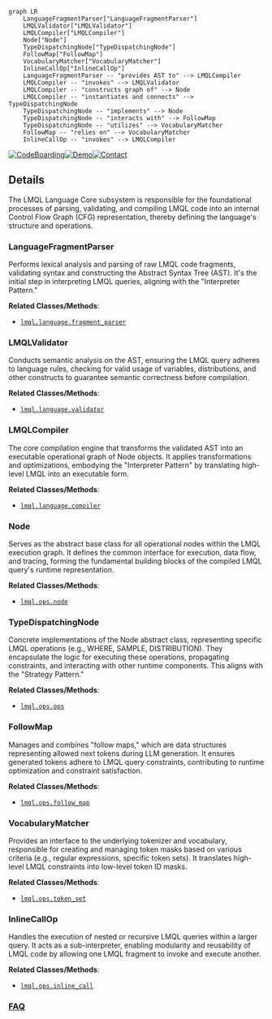 ```mermaid
graph LR
    LanguageFragmentParser["LanguageFragmentParser"]
    LMQLValidator["LMQLValidator"]
    LMQLCompiler["LMQLCompiler"]
    Node["Node"]
    TypeDispatchingNode["TypeDispatchingNode"]
    FollowMap["FollowMap"]
    VocabularyMatcher["VocabularyMatcher"]
    InlineCallOp["InlineCallOp"]
    LanguageFragmentParser -- "provides AST to" --> LMQLCompiler
    LMQLCompiler -- "invokes" --> LMQLValidator
    LMQLCompiler -- "constructs graph of" --> Node
    LMQLCompiler -- "instantiates and connects" --> TypeDispatchingNode
    TypeDispatchingNode -- "implements" --> Node
    TypeDispatchingNode -- "interacts with" --> FollowMap
    TypeDispatchingNode -- "utilizes" --> VocabularyMatcher
    FollowMap -- "relies on" --> VocabularyMatcher
    InlineCallOp -- "invokes" --> LMQLCompiler
```

[![CodeBoarding](https://img.shields.io/badge/Generated%20by-CodeBoarding-9cf?style=flat-square)](https://github.com/CodeBoarding/GeneratedOnBoardings)[![Demo](https://img.shields.io/badge/Try%20our-Demo-blue?style=flat-square)](https://www.codeboarding.org/demo)[![Contact](https://img.shields.io/badge/Contact%20us%20-%20contact@codeboarding.org-lightgrey?style=flat-square)](mailto:contact@codeboarding.org)

## Details

The LMQL Language Core subsystem is responsible for the foundational processes of parsing, validating, and compiling LMQL code into an internal Control Flow Graph (CFG) representation, thereby defining the language's structure and operations.

### LanguageFragmentParser
Performs lexical analysis and parsing of raw LMQL code fragments, validating syntax and constructing the Abstract Syntax Tree (AST). It's the initial step in interpreting LMQL queries, aligning with the "Interpreter Pattern."


**Related Classes/Methods**:

- <a href="https://github.com/eth-sri/lmql/blob/main/src/lmql/language/fragment_parser.py" target="_blank" rel="noopener noreferrer">`lmql.language.fragment_parser`</a>


### LMQLValidator
Conducts semantic analysis on the AST, ensuring the LMQL query adheres to language rules, checking for valid usage of variables, distributions, and other constructs to guarantee semantic correctness before compilation.


**Related Classes/Methods**:

- <a href="https://github.com/eth-sri/lmql/blob/main/src/lmql/language/validator.py" target="_blank" rel="noopener noreferrer">`lmql.language.validator`</a>


### LMQLCompiler
The core compilation engine that transforms the validated AST into an executable operational graph of Node objects. It applies transformations and optimizations, embodying the "Interpreter Pattern" by translating high-level LMQL into an executable form.


**Related Classes/Methods**:

- <a href="https://github.com/eth-sri/lmql/blob/main/src/lmql/language/compiler.py" target="_blank" rel="noopener noreferrer">`lmql.language.compiler`</a>


### Node
Serves as the abstract base class for all operational nodes within the LMQL execution graph. It defines the common interface for execution, data flow, and tracing, forming the fundamental building blocks of the compiled LMQL query's runtime representation.


**Related Classes/Methods**:

- <a href="https://github.com/eth-sri/lmql/blob/main/src/lmql/ops/node.py" target="_blank" rel="noopener noreferrer">`lmql.ops.node`</a>


### TypeDispatchingNode
Concrete implementations of the Node abstract class, representing specific LMQL operations (e.g., WHERE, SAMPLE, DISTRIBUTION). They encapsulate the logic for executing these operations, propagating constraints, and interacting with other runtime components. This aligns with the "Strategy Pattern."


**Related Classes/Methods**:

- <a href="https://github.com/eth-sri/lmql/blob/main/src/lmql/ops/ops.py" target="_blank" rel="noopener noreferrer">`lmql.ops.ops`</a>


### FollowMap
Manages and combines "follow maps," which are data structures representing allowed next tokens during LLM generation. It ensures generated tokens adhere to LMQL query constraints, contributing to runtime optimization and constraint satisfaction.


**Related Classes/Methods**:

- <a href="https://github.com/eth-sri/lmql/blob/main/src/lmql/ops/follow_map.py" target="_blank" rel="noopener noreferrer">`lmql.ops.follow_map`</a>


### VocabularyMatcher
Provides an interface to the underlying tokenizer and vocabulary, responsible for creating and managing token masks based on various criteria (e.g., regular expressions, specific token sets). It translates high-level LMQL constraints into low-level token ID masks.


**Related Classes/Methods**:

- <a href="https://github.com/eth-sri/lmql/blob/main/src/lmql/ops/token_set.py" target="_blank" rel="noopener noreferrer">`lmql.ops.token_set`</a>


### InlineCallOp
Handles the execution of nested or recursive LMQL queries within a larger query. It acts as a sub-interpreter, enabling modularity and reusability of LMQL code by allowing one LMQL fragment to invoke and execute another.


**Related Classes/Methods**:

- <a href="https://github.com/eth-sri/lmql/blob/main/src/lmql/ops/inline_call.py" target="_blank" rel="noopener noreferrer">`lmql.ops.inline_call`</a>




### [FAQ](https://github.com/CodeBoarding/GeneratedOnBoardings/tree/main?tab=readme-ov-file#faq)